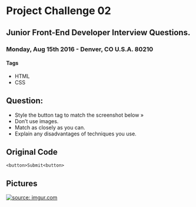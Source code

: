 # Project Challenge 02

## Junior Front-End Developer Interview Questions.

### Monday, Aug 15th 2016 - Denver, CO U.S.A. 80210

#### Tags
* HTML
* CSS

## Question:

* Style the button tag to match the screenshot below »
* Don’t use images. 
* Match as closely as you can. 
* Explain any disadvantages of techniques you use.

## Original Code

`<button>Submit<button>`

## Pictures
<a href="http://imgur.com/lX8a3Sh" target="_blank">
  <img src="http://i.imgur.com/lX8a3Sh.jpg" title="source: imgur.com" />
</a>
